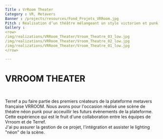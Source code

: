 ```yaml
---
Title : VrRoom Theater
Category : VR, Metavers
Banner : /projects/resources/Fond_Projets_VRRoom.jpg
Pitch : Réalisation d’un théâtre mélangeant un style victorien et punk sur le metaverse Vrroom.
Gallery : 
<row>
/img/realizations/VRRoom_Theater/Vroom_Theatre_03_low.jpg
/img/realizations/VRRoom_Theater/Vroom_Theatre_02_low.jpg
/img/realizations/VRRoom_Theater/Vroom_Theatre_01_low.jpg
</row>

---
```


# VRROOM THEATER  

<br>

Terref a pu faire partie des premiers créateurs de la plateforme metavers française VRROOM. Nous avons pour l'occasion réalisé une scène de théatre néon punk pour acceuillir les futurs évènements de la plateforme.<br>
Cette expérience qui est le fruit d'une collaboration entre les équipes de Vrroom et de Terref.<br>
J'ai pu assurer la gestion de ce projet, l'intégration et assister le lighting "néon" de la scène.
